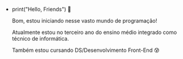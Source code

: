 - print("Hello, Friends") :tea:

   Bom, estou iniciando nesse vasto mundo de              programação! 

  Atualmente estou no terceiro ano do ensino médio integrado como técnico de informática.

  Também estou cursando DS/Desenvolvimento Front-End :cold_sweat:

  

